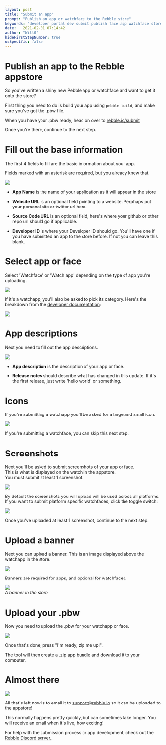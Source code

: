 ```yaml
---
layout: post
title: "Submit an app"
prompt: "Publish an app or watchface to the Rebble store"
keywords: "developer portal dev submit publish face app watchface store beta support upload"
date:   2021-02-01 07:14:42
author: "Will0"
hideFirstStepNumber: true
osSpecific: false
---
```


# Publish an app to the Rebble appstore

So you've written a shiny new Pebble app or watchface and want to get it onto the store?   
   
First thing you need to do is build your app using `pebble build`, and make sure you've got the .pbw file.     
    
When you have your .pbw ready, head on over to [rebble.io/submit](https://rebble.io/submit)   

Once you're there, continue to the next step.

# Fill out the base information

The first 4 fields to fill are the basic information about your app.  
   
Fields marked with an asterisk are required, but you already knew that.

![](/images/submit/1.png)

- **App Name** is the name of your application as it will appear in the store

- **Website URL** is an optional field pointing to a website. Perphaps put your personal site or twitter url here.

- **Source Code URL** is an optional field, here's where your github or other repo url should go if applicable.

- **Developer ID** is where your Developer ID should go. You'll have one if you have submitted an app to the store before. If not you can leave this blank.

# Select app or face

Select 'Watchface' or 'Watch app' depending on the type of app you're uploading.

![](/images/submit/2.png)

If it's a watchapp, you'll also be asked to pick its category. Here's the breakdown from the [developer documentation](https://developer.rebble.io/developer.pebble.com/guides/appstore-publishing/publishing-an-app/index.html):

![](/images/submit/3.png)

# App descriptions

Next you need to fill out the app descriptions.

![](/images/submit/4.png)

- **App description** is the description of your app or face.

- **Release notes** should describe what has changed in this update. If it's the first release, just write 'hello world' or something.

# Icons

If you're submitting a watchapp you'll be asked for a large and small icon.

![](/images/submit/5.png)   

If you're submitting a watchface, you can skip this next step.

# Screenshots

Next you'll be asked to submit screenshots of your app or face.    
This is what is displayed on the watch in the appstore.   
You must submit at least 1 screenshot.

![](/images/submit/6.png)   

By default the screenshots you will upload will be used across all platforms. If you want to submit platform specific watchfaces, click the toggle switch:

![](/images/submit/7.png)   

Once you've uploaded at least 1 screenshot, continue to the next step.

# Upload a banner

Next you can upload a banner. This is an image displayed above the watchapp in the store.

![](/images/submit/8.png)  
   
Banners are required for apps, and optional for watchfaces.
 
![](/images/submit/10.png)   
*A banner in the store*

# Upload your .pbw

Now you need to upload the .pbw for your watchapp or face.

![](/images/submit/9.png)   

Once that's done, press "I'm ready, zip me up!".

The tool will then create a .zip app bundle and download it to your computer.

# Almost there

![](/images/submit/11.png) 

All that's left now is to email it to [support@rebble.io](mailto:support@rebble.io) so it can be uploaded to the appstore!    

This normally happens pretty quickly, but can sometimes take longer. You will receive an email when it's live, how exciting!

For help with the submission process or app development, check out the [Rebble Discord server.](https://rebble.io/discord).

